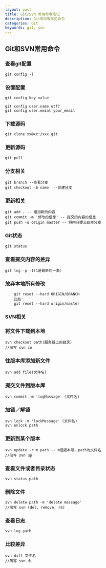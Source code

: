 ```yaml
---
layout: post
title: Git/SVN 常用命令笔记
description: Git和SVN常见命令
categories: Git
keywords: git, svn
---
```


## Git和SVN常用命令

### **查看git配置**
```ssh
git config -l
```

### 设置配置
```ssh
git config key value
```  
`git config user.name utf7`  
`git config user.emial your_email`	

### **下载源码**
   ```
   git clone xx@xx:/xxx.git
   ```
    
### **更新源码**
    git pull

### **分支相关**
    git branch --查看分支
    git checkout -b name  --创建分支

### **更新相关**
    git add . -- 增加新的内容
    git commit -m '修改的信息' -- 提交的内容的信息
    git push -u origin master -- 将内容提交到主分支
    
### **Git状态**
    git status

### **查看提交内容的差异**
    git log -p -1(1是最新的一条)
### **放弃本地所有修改**
```ssh
	git reset --hard ORIGIN/BRANCH
	比如：
	git reset --hard origin/master
```
 
### **SVN相关**

### **将文件下载到本地**
    svn checkout path(服务器上的目录)
    //简写 svn co

### **往版本库添加新文件**
    svn add file(文件名)

### **提交文件到版本库**
    svn commit -m 'logMassage' (文件名)
    
### **加锁／解锁**
    svn lock -m 'lockMessage' (文件名)
    svn unlock path

### **更新到某个版本**
    svn update -r m path -- m是版本号，path为文件名
    //简写 svn up

### **查看文件或者目录状态**
    svn status path
    
### **删除文件**
    svn delete path -m 'delete message'
    //简写 svn (del, remove, rm)
    
### **查看日志**
    svn log path
    
### **比较差异**
    svn diff 文件名
    //简写 svn di
